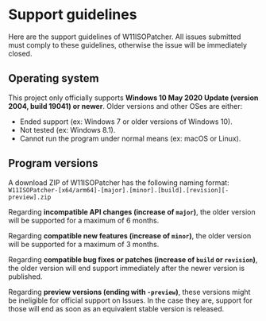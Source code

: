 # Support guidelines
Here are the support guidelines of W11ISOPatcher. All issues submitted must comply to these guidelines, otherwise the issue will be immediately closed.

## Operating system
This project only officially supports **Windows 10 May 2020 Update (version 2004, build 19041) or newer**. Older versions and other OSes are either:
  - Ended support (ex: Windows 7 or older versions of Windows 10).
  - Not tested (ex: Windows 8.1).
  - Cannot run the program under normal means (ex: macOS or Linux).

## Program versions
A download ZIP of W11ISOPatcher has the following naming format: `W11ISOPatcher-[x64/arm64]-[major].[minor].[build].[revision][-preview].zip`

Regarding **incompatible API changes (increase of `major`)**, the older version will be supported for a maximum of 6 months.

Regarding **compatible new features (increase of `minor`)**, the older version will be supported for a maximum of 3 months.

Regarding **compatible bug fixes or patches (increase of `build` or `revision`)**, the older version will end support immediately after the newer version is published.

Regarding **preview versions (ending with `-preview`)**, these versions might be ineligible for official support on Issues. In the case they are, support for those will end as soon as an equivalent stable version is released.
